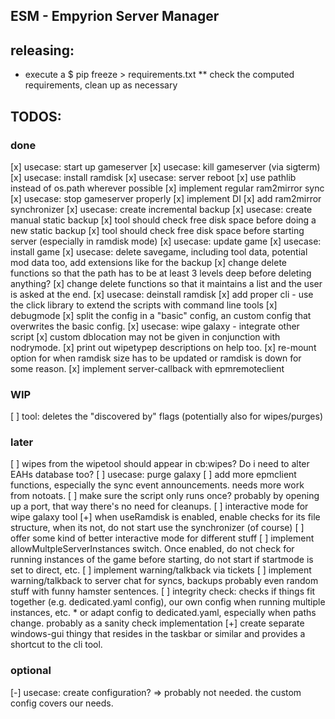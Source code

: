 ## ESM - Empyrion Server Manager


## releasing:
* execute a $ pip freeze > requirements.txt
** check the computed requirements, clean up as necessary

## TODOS:
### done
[x] usecase: start up gameserver
[x] usecase: kill gameserver (via sigterm)
[x] usecase: install ramdisk
[x] usecase: server reboot
[x] use pathlib instead of os.path wherever possible
[x] implement regular ram2mirror sync
[x] usecase: stop gameserver properly
[x] implement DI
[x] add ram2mirror synchronizer
[x] usecase: create incremental backup
[x] usecase: create manual static backup
[x] tool should check free disk space before doing a new static backup
[x] tool should check free disk space before starting server (especially in ramdisk mode)
[x] usecase: update game
[x] usecase: install game
[x] usecase: delete savegame, including tool data, potential mod data too, add extensions like for the backup
[x] change delete functions so that the path has to be at least 3 levels deep before deleting anything?
[x] change delete functions so that it maintains a list and the user is asked at the end.
[x] usecase: deinstall ramdisk
[x] add proper cli - use the click library to extend the scripts with command line tools
[x] debugmode
[x] split the config in a "basic" config, an custom config that overwrites the basic config.
[x] usecase: wipe galaxy - integrate other script
[x] custom dblocation may not be given in conjunction with nodrymode.
[x] print out wipetypep descriptions on help too.
[x] re-mount option for when ramdisk size has to be updated or ramdisk is down for some reason.
[x] implement server-callback with epmremoteclient

### WIP
[ ] tool: deletes the "discovered by" flags (potentially also for wipes/purges)

### later
[ ] wipes from the wipetool should appear in cb:wipes? Do i need to alter EAHs database too?
[ ] usecase: purge galaxy
[ ] add more epmclient functions, especially the sync event announcements. needs more work from notoats.
[ ] make sure the script only runs once? probably by opening up a port, that way there's no need for cleanups.
[ ] interactive mode for wipe galaxy tool
[+] when useRamdisk is enabled, enable checks for its file structure, when its not, do not start use the synchronizer (of course)
[ ] offer some kind of better interactive mode for different stuff
[ ] implement allowMultpleServerInstances switch. Once enabled, do not check for running instances of the game before starting, do not start if startmode is set to direct, etc.
[ ] implement warning/talkback via tickets
[ ] implement warning/talkback to server chat for syncs, backups probably even random stuff with funny hamster sentences.
[ ] integrity check: checks if things fit together (e.g. dedicated.yaml config), our own config when running multiple instances, etc.
    * or adapt config to dedicated.yaml, especially when paths change. probably as a sanity check implementation
[+] create separate windows-gui thingy that resides in the taskbar or similar and provides a shortcut to the cli tool.

### optional
[-] usecase: create configuration? => probably not needed. the custom config covers our needs.
